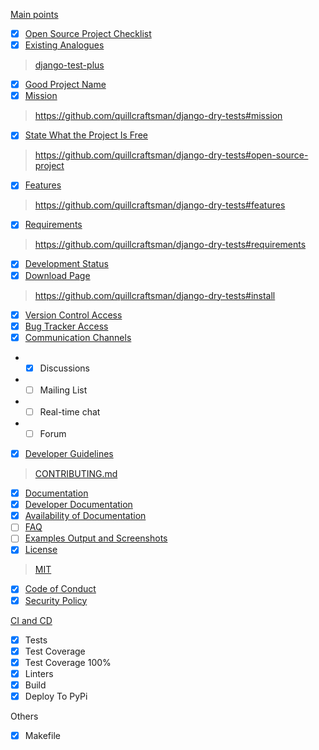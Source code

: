 [Main points](https://github.com/quillcraftsman/open-source-checklist#main-points)
- [x] [Open Source Project Checklist](https://github.com/quillcraftsman/open-source-checklist#open-source-project-checklist)
- [x] [Existing Analogues](https://github.com/quillcraftsman/open-source-checklist#existing-analogues)
> [django-test-plus](https://github.com/revsys/django-test-plus/)
- [x] [Good Project Name](https://github.com/quillcraftsman/open-source-checklist#good-project-name)
- [x] [Mission](https://github.com/quillcraftsman/open-source-checklist#mission)
> https://github.com/quillcraftsman/django-dry-tests#mission
- [x] [State What the Project Is Free](https://github.com/quillcraftsman/open-source-checklist#state-what-the-project-is-free)
> https://github.com/quillcraftsman/django-dry-tests#open-source-project
- [x] [Features](https://github.com/quillcraftsman/open-source-checklist#features)
> https://github.com/quillcraftsman/django-dry-tests#features
- [x] [Requirements](https://github.com/quillcraftsman/open-source-checklist#requirements)
> https://github.com/quillcraftsman/django-dry-tests#requirements
- [x] [Development Status](https://github.com/quillcraftsman/open-source-checklist#development-status)
- [x] [Download Page](https://github.com/quillcraftsman/open-source-checklist#download-page)
> https://github.com/quillcraftsman/django-dry-tests#install
- [X] [Version Control Access](https://github.com/quillcraftsman/open-source-checklist#version-control-access)
- [X] [Bug Tracker Access](https://github.com/quillcraftsman/open-source-checklist#bug-tracker-access)
- [x] [Communication Channels](https://github.com/quillcraftsman/open-source-checklist#communication-channels)
- - [x] Discussions
- - [ ] Mailing List
- - [ ] Real-time chat
- - [ ] Forum
- [X] [Developer Guidelines](https://github.com/quillcraftsman/open-source-checklist#developer-guidelines)
> [CONTRIBUTING.md](CONTRIBUTING.md)
- [x] [Documentation](https://github.com/quillcraftsman/open-source-checklist#documentation)
- [x] [Developer Documentation](https://github.com/quillcraftsman/open-source-checklist#developer-documentation)
- [x] [Availability of Documentation](https://github.com/quillcraftsman/open-source-checklist#availability-of-documentation)
- [ ] [FAQ](https://github.com/quillcraftsman/open-source-checklist#faq)
- [ ] [Examples Output and Screenshots](https://github.com/quillcraftsman/open-source-checklist#examples-output-and-screenshots)
- [X] [License](https://github.com/quillcraftsman/open-source-checklist#license)
> [MIT](LICENSE)
- [X] [Code of Conduct](https://github.com/quillcraftsman/open-source-checklist#code-of-conduct)
- [X] [Security Policy](https://github.com/quillcraftsman/open-source-checklist#security-policy)

[CI and CD](https://github.com/quillcraftsman/open-source-checklist#ci-and-cd)
- [x] Tests
- [x] Test Coverage
- [x] Test Coverage 100%
- [x] Linters
- [x] Build
- [x] Deploy To PyPi

Others
- [x] Makefile